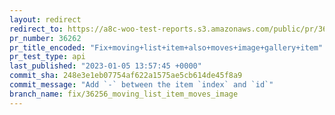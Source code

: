 ```yaml
---
layout: redirect
redirect_to: https://a8c-woo-test-reports.s3.amazonaws.com/public/pr/36262/api/index.html
pr_number: 36262
pr_title_encoded: "Fix+moving+list+item+also+moves+image+gallery+item"
pr_test_type: api
last_published: "2023-01-05 13:57:45 +0000"
commit_sha: 248e3e1eb07754af622a1575ae5cb614de45f8a9
commit_message: "Add `-` between the item `index` and `id`"
branch_name: fix/36256_moving_list_item_moves_image
---
```

